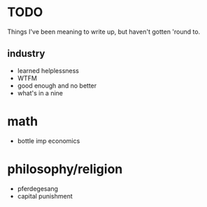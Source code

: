 # TODO

Things I've been meaning to write up, but haven't gotten 'round to.

## industry

- learned helplessness
- WTFM
- good enough and no better
- what's in a nine

# math

- bottle imp economics

# philosophy/religion

- pferdegesang
- capital punishment
